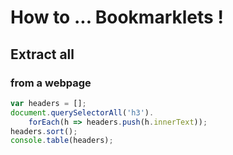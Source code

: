 # How to ... Bookmarklets !

## Extract all <h3> from a webpage

```javascript
var headers = []; 
document.querySelectorAll('h3').
    forEach(h => headers.push(h.innerText));
headers.sort();
console.table(headers);
```
